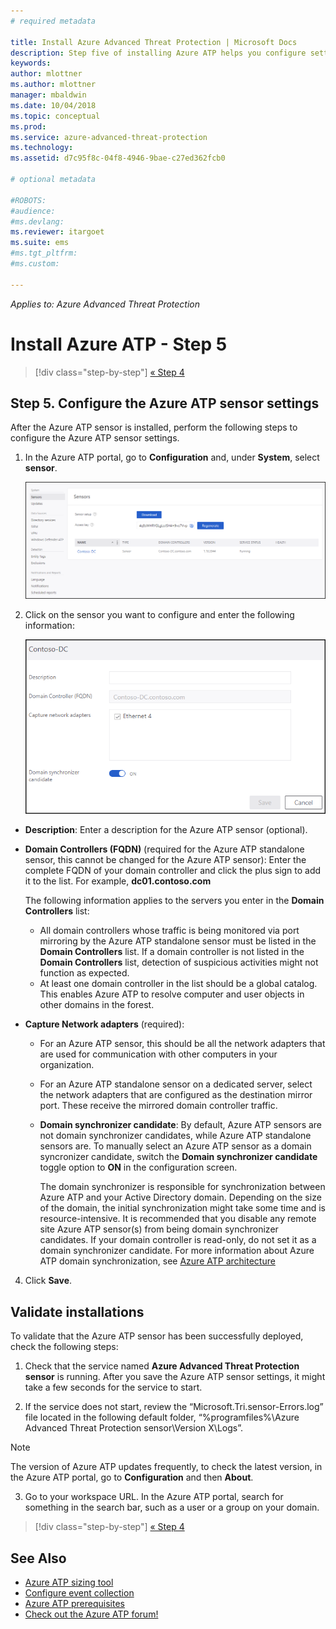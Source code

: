 ```yaml
---
# required metadata

title: Install Azure Advanced Threat Protection | Microsoft Docs
description: Step five of installing Azure ATP helps you configure settings for your Azure ATP standalone sensor.
keywords:
author: mlottner
ms.author: mlottner
manager: mbaldwin
ms.date: 10/04/2018
ms.topic: conceptual
ms.prod:
ms.service: azure-advanced-threat-protection
ms.technology:
ms.assetid: d7c95f8c-04f8-4946-9bae-c27ed362fcb0

# optional metadata

#ROBOTS:
#audience:
#ms.devlang:
ms.reviewer: itargoet
ms.suite: ems
#ms.tgt_pltfrm:
#ms.custom:

---
```


*Applies to: Azure Advanced Threat Protection*



# Install Azure ATP - Step 5

> [!div class="step-by-step"]
> [« Step 4](install-atp-step4.md)



## Step 5. Configure the Azure ATP sensor settings
After the Azure ATP sensor is installed, perform the following steps to configure the Azure ATP sensor settings.

1.  In the Azure ATP portal, go to **Configuration** and, under **System**, select **sensor**.
   
     ![Configure sensor settings image](media/atp-sensor-config.png)


2.  Click on the sensor you want to configure and enter the following information:

    ![Configure sensor settings image](media/atp-sensor-config-2.png)

  - **Description**: Enter a description for the Azure ATP sensor (optional).
  - **Domain Controllers (FQDN)** (required for the Azure ATP standalone sensor, this cannot be changed for the Azure ATP sensor): Enter the complete FQDN of your domain controller and click the plus sign to add it to the list. For example,  **dc01.contoso.com**

      The following information applies to the servers you enter in the **Domain Controllers** list:
      - All domain controllers whose traffic is being monitored via port mirroring by the Azure ATP standalone sensor must be listed in the **Domain Controllers** list. If a domain controller is not listed in the **Domain Controllers** list, detection of suspicious activities might not function as expected.
      - At least one domain controller in the list should be a global catalog. This enables Azure ATP to resolve computer and user objects in other domains in the forest.

  - **Capture Network adapters** (required):
   
     - For an Azure ATP sensor, this should be all the network adapters that are used for communication with other computers in your organization.
    - For an Azure ATP standalone sensor on a dedicated server, select the network adapters that are configured as the destination mirror port. These receive the mirrored domain controller traffic.

    - **Domain synchronizer candidate**: By default, Azure ATP sensors are not domain synchronizer candidates, while Azure ATP standalone sensors are. To manually select an Azure ATP sensor as a domain syncronizer candidate, switch the **Domain synchronizer candidate** toggle option to **ON** in the configuration screen. 
    
        The domain synchronizer is responsible for synchronization between Azure ATP and your Active Directory domain. Depending on the size of the domain, the initial synchronization might take some time and is resource-intensive. 
   It is recommended that you disable any remote site Azure ATP sensor(s) from being domain synchronizer candidates.
   If your domain controller is read-only, do not set it as a domain synchronizer candidate. For more information about Azure ATP domain synchronization, see [Azure ATP architecture](atp-architecture.md#azure-atp-sensor-features)
  
4. Click **Save**.


## Validate installations
To validate that the Azure ATP sensor has been successfully deployed, check the following steps:

1.  Check that the service named **Azure Advanced Threat Protection sensor** is running. After you save the Azure ATP sensor settings, it might take a few seconds for the service to start.

2.  If the service does not start, review the “Microsoft.Tri.sensor-Errors.log” file located in the following default folder, “%programfiles%\Azure Advanced Threat Protection sensor\Version X\Logs”.
 
 >[!NOTE]
 > The version of Azure ATP updates frequently, to check the latest version, in the Azure ATP portal, go to **Configuration** and then **About**. 

3.  Go to your workspace URL. In the Azure ATP portal, search for something in the search bar, such as a user or a group on your domain.



> [!div class="step-by-step"]
> [« Step 4](install-atp-step4.md)



## See Also

- [Azure ATP sizing tool](http://aka.ms/aatpsizingtool)
- [Configure event collection](configure-event-collection.md)
- [Azure ATP prerequisites](atp-prerequisites.md)
- [Check out the Azure ATP forum!](https://aka.ms/azureatpcommunity)
